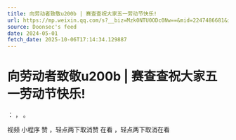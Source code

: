 ```yaml
---
title: 向劳动者致敬u200b | 赛查查祝大家五一劳动节快乐!
url: https://mp.weixin.qq.com/s?__biz=Mzk0NTU0ODc0Nw==&mid=2247486681&idx=1&sn=cd040041b250fb32ab3d6566a63c85b9
source: Doonsec's feed
date: 2024-05-01
fetch_date: 2025-10-06T17:14:34.129887
---
```


# 向劳动者致敬u200b | 赛查查祝大家五一劳动节快乐!

：
，
。

视频
小程序
赞
，轻点两下取消赞
在看
，轻点两下取消在看